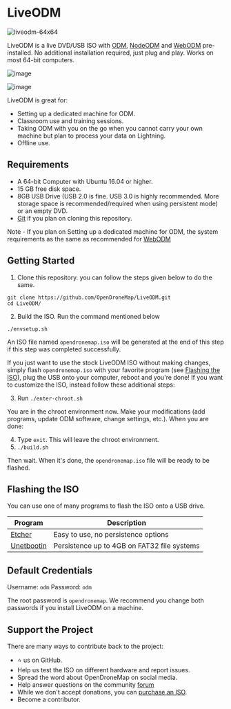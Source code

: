# LiveODM

![liveodm-64x64](https://user-images.githubusercontent.com/1951843/46868125-50bc4f00-cdf5-11e8-96b8-47bc7c71eb21.png)

LiveODM is a live DVD/USB ISO with [ODM](https://github.com/OpenDroneMap/OpenDroneMap), [NodeODM](https://github.com/OpenDroneMap/node-OpenDroneMap) and [WebODM](https://github.com/OpenDroneMap/WebODM) pre-installed. No additional installation required, just plug and play. Works on most 64-bit computers.

![image](https://user-images.githubusercontent.com/1951843/46053851-76b5d400-c112-11e8-80ff-16d20a574cd7.png)

![image](https://user-images.githubusercontent.com/1951843/46053839-6b62a880-c112-11e8-93f7-b362aad98bda.png)

LiveODM is great for:
 * Setting up a dedicated machine for ODM.
 * Classroom use and training sessions.
 * Taking ODM with you on the go when you cannot carry your own machine but plan to process your data on Lightning. 
 * Offline use.
 
## Requirements
 * A 64-bit Computer with Ubuntu 16.04 or higher.
 * 15 GB free disk space.
 * 8GB USB Drive (USB 2.0 is fine. USB 3.0 is highly recommended. More storage space is recommended/required when using persistent mode) or an empty DVD.
 * [Git](https://git-scm.com/downloads) if you plan on cloning this repository.

 Note - If you plan on Setting up a dedicated machine for ODM, the system requirements as the same as recommended for [WebODM](https://github.com/OpenDroneMap/WebODM)

## Getting Started

1. Clone this repository. you can follow the steps given below to do the same.
```
git clone https://github.com/OpenDroneMap/LiveODM.git
cd LiveODM/
```
2. Build the ISO. Run the command mentioned below

```
./envsetup.sh
```

An ISO file named `opendronemap.iso` will be generated at the end of this step if this step was completed successfully.


If you just want to use the stock LiveODM ISO without making changes, simply flash `opendronemap.iso` with your favorite program (see [Flashing the ISO](#flashing-the-iso)), plug the USB onto your computer, reboot and you're done! If you want to customize the ISO, instead follow these additional steps:

3. Run `./enter-chroot.sh`

You are in the chroot environment now. Make your modifications (add programs, update ODM software, change settings, etc.). When you are done:

4. Type `exit`. This will leave the chroot environment.
5. `./build.sh`

Then wait. When it's done, the `opendronemap.iso` file will be ready to be flashed.

## Flashing the ISO

You can use one of many programs to flash the ISO onto a USB drive.

| Program  | Description |
| ------------- | ------------- |
| [Etcher](https://etcher.io/)    | Easy to use, no persistence options  |
| [Unetbootin](http://unetbootin.github.io/)   | Persistence up to 4GB on FAT32 file systems |

## Default Credentials

Username: `odm`
Password: `odm`

The root password is `opendronemap`. We recommend you change both passwords if you install LiveODM on a machine.

## Support the Project

There are many ways to contribute back to the project:

 - ⭐️ us on GitHub.
 - Help us test the ISO on different hardware and report issues.
 - Spread the word about OpenDroneMap on social media.
 - Help answer questions on the community [forum](http://community.opendronemap.org)
 - While we don't accept donations, you can [purchase an ISO](https://opendronemap.org/liveodm).
 - Become a contributor.

